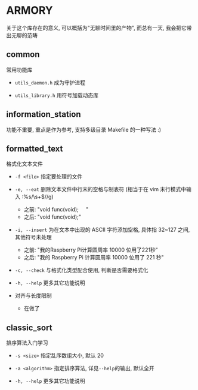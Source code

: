 
# ARMORY

关于这个库存在的意义, 可以概括为"无聊时间里的产物", 而总有一天, 我会把它带出无聊的范畴

## common
常用功能库

- `utils_daemon.h` 成为守护进程

- `utils_library.h` 用符号加载动态库

## information_station
功能不重要, 重点是作为参考, 支持多级目录 Makefile 的一种写法 :)

## formatted_text

格式化文本文件

- `-f <file>` 指定要处理的文件

- `-e, --eat` 删除文本文件中行末的空格与制表符 (相当于在 vim 末行模式中输入 :%s/\s\+$//g)
  - 之前: "void func(void); &nbsp; &nbsp; "
  - 之后: "void func(void);"

- `-i, --insert` 为在文本中出现的 ASCII 字符添加空格, 具体指 32~127 之间, 其他符号未处理
  - 之前: "我的Raspberry Pi计算圆周率 10000 位用了221秒"
  - 之后: "我的 Raspberry Pi 计算圆周率 10000 位用了 221 秒"

- `-c, --check` 与格式化类型配合使用, 判断是否需要格式化

- `-h, --help` 更多其它功能说明

- 对齐与长度限制
  - 在做了

## classic_sort

排序算法入门学习

- `-s <size>` 指定乱序数组大小, 默认 20

- `-a <algorithm>` 指定排序算法, 详见`--help`的输出, 默认全开

- `-h, --help` 更多其它功能说明

